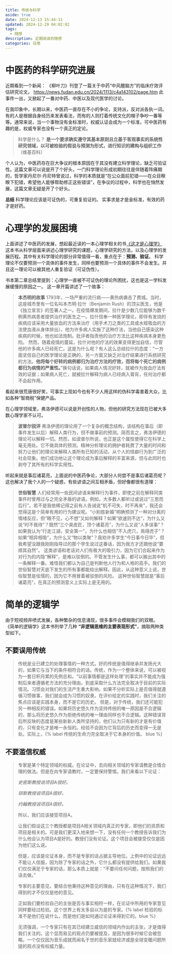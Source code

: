 ```yaml
---
title: 传统与科学
aside: true
date: 2024-12-13 15:44:11
updated: 2024-12-29 04:02:02
tags:
  - 随想
description: 近期阅读的随想
categories: 日常
---
```

# 中医药的科学研究进展

近期看到一个新闻： 《柳叶刀》刊登了一篇关于中药“中风醒脑方”的临床疗效评估研究论文。
https://news.fudan.edu.cn/2024/1113/c4a143102/page.htm 
此事件一出，又掀起了一番对中药、中医以及现代医学的讨论。

在我印象中，长期以来，中医药一直存在不小的争论，支持派，反对派各执一词。有的人是根据自身经历来发表看法，而有的人则打着传统文化的幌子争吵一番等等。通常来说，当一个事物没有金标准时，权威认证会成为一个标准，可中医药有趣的是，权威专家也没有一个真正的定论。

> 科学是什么？
> **是一个要求确实遵守其基本原则且立基于客观事实的系统性研究领域，以可被检验的假说与预测为形式，进行知识的建构与组织工作** （维基百科）

个人认为，中医药存在巨大争议的根本原因在于其没有建立科学理论，缺乏可验证性。这篇文章可以说是开了个好头，一门科学理论形成初期往往是伴随着阵痛期的，哲学家丹尼尔·丹尼特曾说过，科学的本质就是“在公众面前犯错——在众目睽睽下犯错，希望他人能够帮助修正这些错误”，在争议的过程中，科学也在悄然发展，这篇文章无疑是开了个好头。

**总结**
科学理论应该是可证伪的，可重复验证的。
实事求是才是金标准，有效的药才是好药。

# 心理学的发展困境

上面讲述了中医药的发展，想起最近读的一本心理学相关的书[《这才是心理学》](https://book.douban.com/subject/35023259/)  
这本书从科学层面来讲述心理学研究的课题，心理学研究的方法，以及心理学的发展历程。其中有关科学理论的部分非常值得一看，重点在于：**预测、验证**。
科学理论不仅要预测一个具体的事件发生，同样也要预测一个具体的事件不会发生。并且这一理论可以被其他人重复验证（可证伪性）。

书本第二章总结里提到：心理学一直被不可证伪的理论所困扰，这也是这一学科发展缓慢的原因之一。
这一章开篇讲述了一个故事：

> **本杰明的故事**
> 1793年，一场严重的流行病——黄热病袭击了费城。当时，这座城市里有一位名叫本杰明·拉什（Benjamin Rush）的顶尖医生，他是《独立宣言》的签署人之一。在疫情爆发期间，拉什是少数几位能够为数千例黄热病患者提供治疗的医生之一。拉什信奉一种医学理论，即伴有发烧的疾病应该采用大量放血的方法来治疗（用手术刀之类的工具或水蛭吸血的方法使血液从身体排出）。他为许多病人实施了这种疗法，当他自己感染这种疾病的时候，他也如法炮制。批评者指责他的治疗方法比这种疾病本身更危险。
> 然而，随着疫情的蔓延，拉什对他的疗法的效果变得更加自信，尽管他的许多病人已经死亡。这是为什么呢？有人这么总结拉什的态度：“一方面坚信自己的医学理论是正确的，另一方面又缺乏对治疗结果进行系统研究的方法。**他将每个好转的病例都归为治疗方法的疗效，而将每个死亡的病例都归为病情的严重性。**”换句话说，如果病人情况好转，就被作为放血疗法有效的证据；如果病人死亡，就被拉什解释为病人已经病入膏肓，任何治疗都不会起作用。

看起来很荒唐很好笑，可事实上现如今也有不少人用这样的伪科学毒害着大众，比如各种“智商税”保健产品。

在心理学领域里，弗洛伊德可以说是开创性的人物，但他的研究方法现在已被大多数心理学家不认可。


> **波普尔锐评**
> 弗洛伊德的理论用了一个复杂的概念结构，该结构在事后（即事件发生以后）解释人类行为，但不做事前的预测。简而言之，弗洛伊德的理论可以解释一切。然而，如波普尔所说，也正是这个属性使得它在科学上毫无用处。它不做具体的预测。精神分析理论的拥护者耗费了大量的时间和努力让他们的理论来解释人类所有已知的活动，从个人的怪癖行为到广泛的社会现象。他们成功地让这个理论成为事后解释的丰富来源，但与此同时也剥夺了其所有的科学实用性。

听起来就是事后诸葛亮，上面说的中医药争论，大部分人何尝不是事后诸葛亮呢？
这也解决了我个人的一个疑惑，有些谚语之间互相矛盾，但好像都很有道理：

>**世俗智慧**
> 人们经常用一些民间谚语来解释行为事件，即使之前在解释同类事件时曾用过与之完全矛盾的谚语。例如，大多数人都听过或说过“三思而后行”。若不是我依稀记得之前有人告诫说“机不可失，时不再来”，我还会觉得这是个简单有用的行为建议呢。“小别胜新婚”明确预测了一种对分离的情绪反应，但“眼不见，心不想”又如何解释？如果“欲速则不达”，为什么又说“时不我待”？既然“三个臭皮匠，顶个诸葛亮”，为什么又说“人多误事”？如果我认为“行走江湖，安全第一”，为什么也相信“不入虎穴，焉得虎子”？如果“相异相吸”，为什么又“物以类聚”？我劝许多学生“今日事今日毕”，但我希望没跟我刚刚指导过的那个学生说过这番话，因为我方才还跟他说“要顺其自然”。
> 这类谚语和老话对人们有极大的吸引力，因为它们合起来作为对行为的内隐“解释”，是难以驳倒的。不管发生什么事，都可以搬出其中的一条解释一番。难怪我们都认为自己是判断他人行为和人格的高手。我们的世俗智慧对天底下发生的所有事都能给出解释。因此，从这种意义上说，世俗智慧是怯懦的，因为它不用冒着被驳倒的风险。
> 这种世俗智慧就是“事后诸葛亮”，在真正的预测意义上实际上是无用的。


# 简单的逻辑学

由于短视频井喷式发展，各种繁杂的信息涌现，很多事件会模糊我们的双眼。
《简单的逻辑学》这本书列举了几种 **“非逻辑思维的主要表现形式”**，摘取两种类型如下。

## 不要误用传统


> 传统是业已建立的处理事情的一种方式。好的传统是值得继承并发扬光大的，如果它与当下的条件相符合的话。传统，作为一个整体来说，可以被视为一套日积月累的先例总和。“以前事情都是这样处理”的事实并不能成为强制后来者遵循老方法的充分理由。到底采取什么方法完全取决于目前的实际情况。习惯会对我们的生活产生重大影响，如果不分析实际上是否值得就遵循习惯做事，我们就会成为习惯的奴隶。在评价给定的实践时，我们关注的焦点应该是实践本身，而不是它的历史。
> 但是，对于传统，我们还可能犯另一种相反的错误。如果将历史悠久作为坚持传统的唯一原因是不合逻辑的，那么将历史悠久作为拒绝传统的唯一理由同样也不合逻辑。这种错误背后所反映的态度是某些新新人类所坚持的，他们认为只有新的才是有价值的，只有变化才是唯一永恒的。经验不会因为它背后的历史而变得一无是处。实际上，{% label 传统的生命力完全取决于它本身的价值。 blue %}

## 不要滥信权威

> 专家是某个特定领域的权威。在论证中，去向相关领域的专家请教是合情合理的做法。但是在向专家请教时，一定要保持警惕。我们来看以下论证：
> 
> *史密斯教授说项目A很好。*
> 
> *琼斯教授说项目A很好。*
> 
> *约翰教授说项目A很好。*
> 
> 所以，我们应该接受项目A。
> 
> 让我们假设这三个教授都是项目A相关领域内真正的专家，即他们的资质和项目是相关的。可是我们更深入地来想一下，没有任何一个教授告诉我们为什么他会认为项目A是好的。教授们没有论证。这个项目会被接受仅仅是因为他们这么说。
> 
> 但是，应该是论证本身，而不是专家的话占据主导地位。上例中的论证远远不能让人信服，因为除了专家的话之外，它什么都没有提供给我们。如果我们仅仅满足于专家的话，那么本质上就是：“不要问任何问题，按照我们的话去做。”
> 
> 专家的主要意见，要结合他秉持这种意见的理由，只有在这种情况下，我们得到的才不仅仅是他的意见。
> 
> 正如我们要检验自己的主张是否与事实相符一样，在论证中所用的专家意见同样要经过检验。这个世界上有太多自以为是的专家。{% label 检验的标准不是他们在说什么，而是他们是如何通过论证来得到它的。blue %}
> 
> 无须强调，一个专家只有在其已经建立威信的领域内作出的主张，才是值得我们关注的。这个显而易见的观点仍要被提及，是因为很多时候它会被忽略。一个仅仅因为音乐成就而闻名于世的音乐家就经济或是全球变暖问题所提的观点没有权威力量。